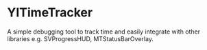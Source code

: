 YITimeTracker
=============

A simple debugging tool to track time and easily integrate with other libraries e.g. SVProgressHUD, MTStatusBarOverlay.